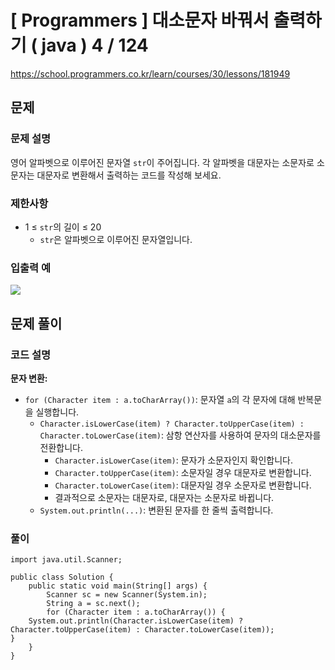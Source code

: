 # [ Programmers ]  대소문자 바꿔서 출력하기 ( java ) 4 / 124
https://school.programmers.co.kr/learn/courses/30/lessons/181949
## 문제 
### 문제 설명
영어 알파벳으로 이루어진 문자열 `str`이 주어집니다. 각 알파벳을 대문자는 소문자로 소문자는 대문자로 변환해서 출력하는 코드를 작성해 보세요.
### 제한사항
- 1 ≤ `str`의 길이 ≤ 20
    - `str`은 알파벳으로 이루어진 문자열입니다.

### 입출력 예
![](https://i.imgur.com/igR5K0Y.png)







## 문제 풀이
### 코드 설명
**문자 변환:**

- `for (Character item : a.toCharArray())`: 문자열 `a`의 각 문자에 대해 반복문을 실행합니다.
    - `Character.isLowerCase(item) ? Character.toUpperCase(item) : Character.toLowerCase(item)`: 삼항 연산자를 사용하여 문자의 대소문자를 전환합니다.
        - `Character.isLowerCase(item)`: 문자가 소문자인지 확인합니다.
        - `Character.toUpperCase(item)`: 소문자일 경우 대문자로 변환합니다.
        - `Character.toLowerCase(item)`: 대문자일 경우 소문자로 변환합니다.
        - 결과적으로 소문자는 대문자로, 대문자는 소문자로 바뀝니다.
    - `System.out.println(...)`: 변환된 문자를 한 줄씩 출력합니다.
### 풀이
```
import java.util.Scanner;

public class Solution {
    public static void main(String[] args) {
        Scanner sc = new Scanner(System.in);
        String a = sc.next();
	    for (Character item : a.toCharArray()) {  
    System.out.println(Character.isLowerCase(item) ? Character.toUpperCase(item) : Character.toLowerCase(item));  
}
    }
}
```

